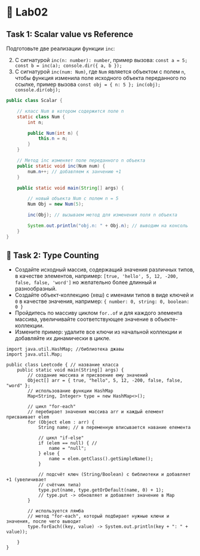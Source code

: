 # 👾 Lab02 
## Task 1: Scalar value vs Reference
Подготовьте две реализации функции `inc`:

2. C сигнатурой `inc(n: number): number`,
пример вызова: `const a = 5; const b = inc(a); console.dir({ a, b });`
3. C сигнатурой `inc(num: Num)`, где `Num` является объектом с полем `n`,
чтобы функция изменила поле исходного объекта переданного по ссылке,
пример вызова `const obj = { n: 5 }; inc(obj); console.dir(obj);`

```java
public class Scalar {

    // класс Num в котором содержится поле n
    static class Num {
        int n;

        public Num(int n) {
            this.n = n;
        }
    }

    // Метод inc изменяет поле переданного n объекта
    public static void inc(Num num) {
        num.n++; // добавляем к занчению +1
    }

    public static void main(String[] args) {

        // новый объекта Num с полем n = 5
        Num Obj = new Num(5);

        inc(Obj); // вызываем метод для изменения поля n объекта

        System.out.println("obj.n: " + Obj.n); // выводим на консоль
    }
}
```

## 👾 Task 2: Type Counting
- Создайте исходный массив, содержащий значения различных типов, в качестве
элементов, например: `[true, 'hello', 5, 12, -200, false, false, 'word']`
но желательно более длинный и разнообразный.
- Создайте объект-коллекцию (хеш) с именами типов в виде ключей и `0` в качестве
значения, например: `{ number: 0, string: 0, boolean: 0 }`
- Пройдитесь по массиву циклом `for..of` и для каждого элемента массива,
увеличивайте соответствующее значение в объекте-коллекции.
- Измените пример: удалите все ключи из начальной коллекции и добавляйте их
динамически в цикле.

```
import java.util.HashMap; //библиотека джавы
import java.util.Map;

public class Leetcode { // название класса
    public static void main(String[] args) {
        // создание массива и присвоение ему значений
        Object[] arr = { true, "hello", 5, 12, -200, false, false, "word" };
        // использование функции HashMap
        Map<String, Integer> type = new HashMap<>();

        // цикл "for-each"
        // перебирает значения массива arr и каждый елемент присваивает elem
        for (Object elem : arr) {
            String name; // в переменную вписывается навание елемента

            // цикл "if-else"
            if (elem == null) { //
                name = "null";
            } else {
                name = elem.getClass().getSimpleName();
            }

            // подсчёт ключ (String/Boolean) с библиотеки и добавляет +1 (увеличивает
            // счётчик типа)
            type.put(name, type.getOrDefault(name, 0) + 1);
            // type.put -> обновляет и добавляет значение в Map
        }

        // используется лямба
        // метод "for-each", который подбирает нужные ключи и значения, после чего выводит
        type.forEach((key, value) -> System.out.println(key + ": " + value));

    }
}

```




